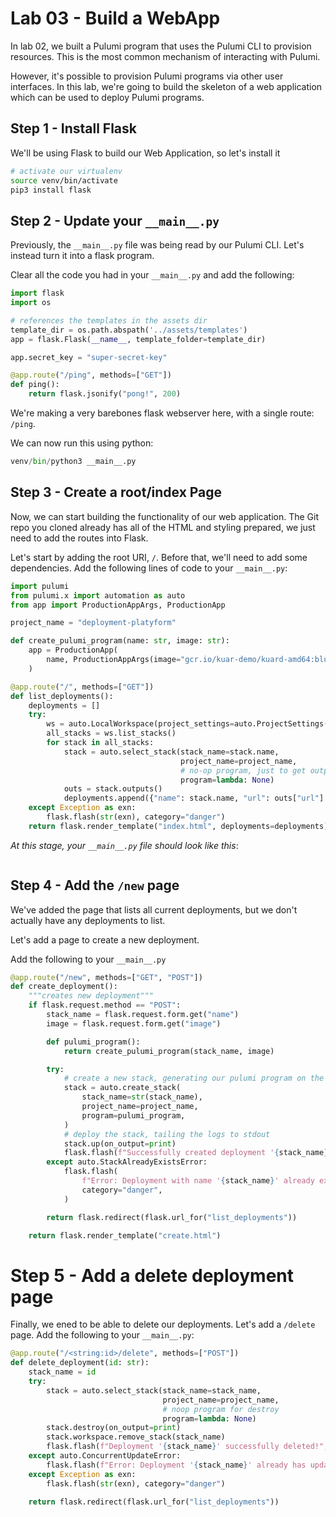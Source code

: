 # Lab 03 - Build a WebApp

In lab 02, we built a Pulumi program that uses the Pulumi CLI to provision resources. This is the most common mechanism of interacting with Pulumi.

However, it's possible to provision Pulumi programs via other user interfaces. In this lab, we're going to build the skeleton of a web application which can be used to deploy Pulumi programs.

## Step 1 - Install Flask

We'll be using Flask to build our Web Application, so let's install it

```bash
# activate our virtualenv
source venv/bin/activate
pip3 install flask
```

## Step 2 - Update your `__main__.py`

Previously, the `__main__.py` file was being read by our Pulumi CLI. Let's instead turn it into a flask program.

Clear all the code you had in your `__main__.py` and add the following:

```python
import flask
import os

# references the templates in the assets dir
template_dir = os.path.abspath('../assets/templates')
app = flask.Flask(__name__, template_folder=template_dir)

app.secret_key = "super-secret-key"

@app.route("/ping", methods=["GET"])
def ping():
	return flask.jsonify("pong!", 200)
```

We're making a very barebones flask webserver here, with a single route: `/ping`.

We can now run this using python:

```python
venv/bin/python3 __main__.py
```

## Step 3 - Create a root/index Page

Now, we can start building the functionality of our web application. The Git repo you cloned already has all of the HTML and styling prepared,
we just need to add the routes into Flask.

Let's start by adding the root URI, `/`. Before that, we'll need to add some dependencies. Add the following lines of code to your `__main__.py`:

```python
import pulumi
from pulumi.x import automation as auto
from app import ProductionAppArgs, ProductionApp

project_name = "deployment-platyform"

def create_pulumi_program(name: str, image: str):
	app = ProductionApp(
		name, ProductionAppArgs(image="gcr.io/kuar-demo/kuard-amd64:blue")
	)

@app.route("/", methods=["GET"])
def list_deployments():
	deployments = []
	try:
		ws = auto.LocalWorkspace(project_settings=auto.ProjectSettings(name=project_name, runtime="python"))
		all_stacks = ws.list_stacks()
		for stack in all_stacks:
			stack = auto.select_stack(stack_name=stack.name,
			                          project_name=project_name,
			                          # no-op program, just to get outputs
			                          program=lambda: None)
			outs = stack.outputs()
			deployments.append({"name": stack.name, "url": outs["url"].value})
	except Exception as exn:
		flask.flash(str(exn), category="danger")
	return flask.render_template("index.html", deployments=deployments)
```

_At this stage, your `__main__.py` file should look like this_:

```python

```

## Step 4 - Add the `/new` page

We've added the page that lists all current deployments, but we don't actually have any deployments to list.

Let's add a page to create a new deployment.

Add the following to your `__main__.py`


```python
@app.route("/new", methods=["GET", "POST"])
def create_deployment():
    """creates new deployment"""
    if flask.request.method == "POST":
        stack_name = flask.request.form.get("name")
        image = flask.request.form.get("image")

        def pulumi_program():
            return create_pulumi_program(stack_name, image)

        try:
            # create a new stack, generating our pulumi program on the fly from the POST body
            stack = auto.create_stack(
                stack_name=str(stack_name),
                project_name=project_name,
                program=pulumi_program,
            )
            # deploy the stack, tailing the logs to stdout
            stack.up(on_output=print)
            flask.flash(f"Successfully created deployment '{stack_name}'", category="success")
        except auto.StackAlreadyExistsError:
            flask.flash(
                f"Error: Deployment with name '{stack_name}' already exists, pick a unique name",
                category="danger",
            )

        return flask.redirect(flask.url_for("list_deployments"))

    return flask.render_template("create.html")
```

# Step 5 - Add a delete deployment page

Finally, we ened to be able to delete our deployments. Let's add a `/delete` page. Add the following to your `__main__.py`:

```python
@app.route("/<string:id>/delete", methods=["POST"])
def delete_deployment(id: str):
    stack_name = id
    try:
        stack = auto.select_stack(stack_name=stack_name,
                                  project_name=project_name,
                                  # noop program for destroy
                                  program=lambda: None)
        stack.destroy(on_output=print)
        stack.workspace.remove_stack(stack_name)
        flask.flash(f"Deployment '{stack_name}' successfully deleted!", category="success")
    except auto.ConcurrentUpdateError:
        flask.flash(f"Error: Deployment '{stack_name}' already has update in progress", category="danger")
    except Exception as exn:
        flask.flash(str(exn), category="danger")

    return flask.redirect(flask.url_for("list_deployments"))
```
